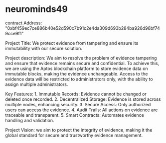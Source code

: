 # neurominds49


contract Address: "0xbf459ec7ce886b40e52d590c7b91c2e4da309d693b284ba926d96bf749cce9f1"

Project Title: We protect evidence from tampering and ensure its immutability with our secure solution.

Project description: We aim to resolve the problem of evidence tampering and ensure that evidence remains secure and confidential. To achieve this, we are using the Aptos blockchain platform to store evidence 
                     data on immutable blocks, making the evidence unchangeable. Access to the evidence data will be restricted to administrators only, with the ability to assign multiple administrators.

Key Features: 1. Immutable Records: Evidence cannot be changed or deleted once recorded.
              2. Decentralized Storage: Evidence is stored across multiple nodes, enhancing security.
              3. Secure Access: Only authorized users can access the evidence.
              4. Audit Trails: All actions on evidence are traceable and transparent.
              5. Smart Contracts: Automates evidence handling and validation.

Project Vision: we aim to protect the integrity of evidence, making it the global standard for secure and trustworthy evidence management.
